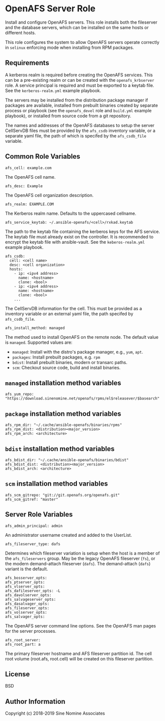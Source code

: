 # OpenAFS Server Role

Install and configure OpenAFS servers. This role installs both the fileserver
and the database servers, which can be installed on the same hosts or different
hosts.

This role configures the system to allow OpenAFS servers operate correctly in
`selinux` enforcing mode when installing from RPM packages.

## Requirements

A kerberos realm is required before creating the OpenAFS services. This can be
a pre-existing realm or can be created with the `openafs_krbserver` role.  A
service principal is required and must be exported to a keytab file. See the
`kerberos-realm.yml` example playbook.

The servers may be installed from the distribution package manager if packages
are available, installed from prebuilt binaries created by separate process or
playbook (see the `openafs_devel` role and `build.yml` example playbook), or
installed from source code from a git repository.

The names and addresses of the OpenAFS databases to setup the server CellServDB
files must be provided by the  `afs_csdb` inventory variable, or a separate
yaml file, the path of which is specifed by the `afs_csdb_file` variable.

## Common Role Variables

    afs_cell: example.com

The OpenAFS cell name.

    afs_desc: Example

The OpenAFS cell organization description.

    afs_realm: EXAMPLE.COM

The Kerberos realm name. Defaults to the uppercased cellname.

    afs_service_keytab: ~/.ansible-openafs/<cell>/rxkad.keytab

The path to the keytab file containing the kerberos keys for the AFS service.
The keytab file must already exist on the controller. It is recommended to
encrypt the keytab file with ansible-vault. See the `keberos-realm.yml`
example playbook.

    afs_csdb:
      cell: <cell name>
      desc: <cell organization>
      hosts:
        - ip: <ipv4 address>
          name: <hostname>
          clone: <bool>
        - ip: <ipv4 address>
          name: <hostname>
          clone: <bool>
        ...

The CellServDB information for the cell. This must be provided as a inventory
variable or an external yaml file, the path specifed by `afs_csdb_file`.

    afs_install_method: managed

The method used to install OpenAFS on the remote node. The default value
is `managed`. Supported values are:

* `managed`: Install with the distro's package manager, e.g., `yum`, `apt`.
* `packages`: Install prebuilt packages, e.g. `rpm`
* `bdist`: Install prebuilt binaries, modern or transarc paths.
* `scm`: Checkout source code, build and install binaries.

## `managed` installation method variables

    afs_yum_repo: "https://download.sinenomine.net/openafs/rpms/el$releasever/$basearch"

## `package` installation method variables

    afs_rpm_dir: "~/.cache/ansible-openafs/binaries/rpms"
    afs_rpm_dist: <distribution><major_version>
    afs_rpm_arch: <architecture>

## `bdist` installation method variables

    afs_bdist_dir: "~/.cache/ansible-openafs/binaries/bdist"
    afs_bdist_dist: <distribution><major_version>
    afs_bdist_arch: <architecture>

## `scm` installation method variables

    afs_scm_gitrepo: "git://git.openafs.org/openafs.git"
    afs_scm_gitref: "master"

## Server Role Variables

    afs_admin_principal: admin

An administrator username created and added to the UserList.

    afs_fileserver_type: dafs

Determines which fileserver variation is setup when the host is a member of the
`afs_fileservers` group.  May be the legacy OpenAFS fileserver (`fs`), or the
modern demand-attach fileserver (`dafs`). The demand-attach (`dafs`) variant is
the default.

    afs_bosserver_opts:
    afs_ptserver_opts:
    afs_vlserver_opts:
    afs_dafileserver_opts: -L
    afs_davolserver_opts:
    afs_salvageserver_opts:
    afs_dasalvager_opts:
    afs_fileserver_opts:
    afs_volserver_opts:
    afs_salvager_opts:

The OpenAFS server command line options. See the OpenAFS man pages for the
server processes.

    afs_root_server:
    afs_root_part: a

The primary fileserver hostname and AFS fileserver partition id. The cell root
volume (root.afs, root.cell) will be created on this fileserver partition.

## License

BSD

## Author Information

Copyright (c) 2018-2019 Sine Nomine Associates
